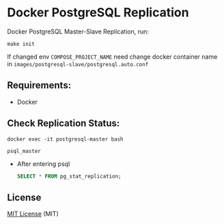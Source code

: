 # Docker PostgreSQL Replication

Docker PostgreSQL Master-Slave Replication, run:
```shell
make init
```

If changed env `COMPOSE_PROJECT_NAME` need change docker container name in `images/postgresql-slave/postgresql.auto.conf`

## Requirements:

* Docker

## Check Replication Status:

```shell
docker exec -it postgresql-master bash
```

```shell
psql_master
```
* After entering psql
  ```sql
  SELECT * FROM pg_stat_replication;
  ```

## License
[MIT License](LICENSE) (MIT)
